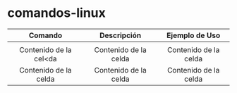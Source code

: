 # comandos-linux
| Comando | Descripción | Ejemplo de Uso  |
|  :---:  |   :---:  |  :---:  |
|                       |    | |  |   |
| Contenido de la cel<da  | Contenido de la celda  | Contenido de la celda |
| Contenido de la celda  | Contenido de la celda  | Contenido de la celda  |
